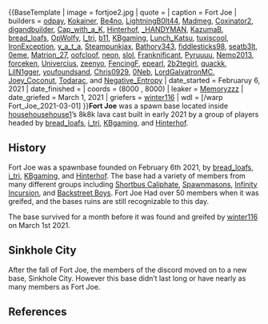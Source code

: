 {{BaseTemplate
| image = fortjoe2.jpg
| quote =
| caption = Fort Joe
| builders = [odpay](https://2b2t.miraheze.org/wiki/odpay), [Kokainer](https://2b2t.miraheze.org/wiki/Kokainer), [Be4no](https://2b2t.miraheze.org/wiki/Be4no), [LightningB0lt44](https://2b2t.miraheze.org/wiki/LightningB0lt44), [Madmeg](https://2b2t.miraheze.org/wiki/Madmeg), [Coxinator2](https://2b2t.miraheze.org/wiki/Coxinator2), [digandbuilder](https://2b2t.miraheze.org/wiki/digandbuilder), [Cap_with_a_K](https://2b2t.miraheze.org/wiki/Cap_with_a_K), [Hinterhof](https://2b2t.miraheze.org/wiki/Hinterhof), [_HANDYMAN](https://2b2t.miraheze.org/wiki/_HANDYMAN), [KazumaB](https://2b2t.miraheze.org/wiki/KazumaB), [bread_loafs](https://2b2t.miraheze.org/wiki/bread_loafs), [OpWolfy](https://2b2t.miraheze.org/wiki/OpWolfy), [I_tri](https://2b2t.miraheze.org/wiki/I_tri), [b11](https://2b2t.miraheze.org/wiki/b11), [KBgaming](https://2b2t.miraheze.org/wiki/KBgaming), [Lunch_Katsu](https://2b2t.miraheze.org/wiki/Lunch_Katsu), [tuxiscool](https://2b2t.miraheze.org/wiki/tuxiscool), [IronException](https://2b2t.miraheze.org/wiki/IronException), [y_a_t_a](https://2b2t.miraheze.org/wiki/y_a_t_a), [Steampunkjax](https://2b2t.miraheze.org/wiki/Steampunkjax), [Bathory343](https://2b2t.miraheze.org/wiki/Bathory343), [fiddlesticks98](https://2b2t.miraheze.org/wiki/fiddlesticks98), [seatb3lt](https://2b2t.miraheze.org/wiki/seatb3lt), [0eme](https://2b2t.miraheze.org/wiki/0eme), [Matrion_27](https://2b2t.miraheze.org/wiki/Matrion_27), [oofcloof](https://2b2t.miraheze.org/wiki/oofcloof), [neon](https://2b2t.miraheze.org/wiki/neon), [slol](https://2b2t.miraheze.org/wiki/slol), [Franknificant](https://2b2t.miraheze.org/wiki/Franknificant), [Pyruuuu](https://2b2t.miraheze.org/wiki/Pyruuuu), [Nemo2013](https://2b2t.miraheze.org/wiki/Nemo2013), [forceken](https://2b2t.miraheze.org/wiki/forceken), [Univercius](https://2b2t.miraheze.org/wiki/Univercius), [zeenyo](https://2b2t.miraheze.org/wiki/zeenyo), [FencingF](https://2b2t.miraheze.org/wiki/FencingF), [epearl](https://2b2t.miraheze.org/wiki/epearl), [2b2tegirl](https://2b2t.miraheze.org/wiki/2b2tegirl), [quackk](https://2b2t.miraheze.org/wiki/quackk), [LilN1gger](https://2b2t.miraheze.org/wiki/LilN1gger), [youfoundsand](https://2b2t.miraheze.org/wiki/youfoundsand), [Chris0929](https://2b2t.miraheze.org/wiki/Chris0929), [0Neb](https://2b2t.miraheze.org/wiki/0Neb), [LordGalvatronMC](https://2b2t.miraheze.org/wiki/LordGalvatronMC), [Joey_Coconut](https://2b2t.miraheze.org/wiki/Joey_Coconut), [Todarac](https://2b2t.miraheze.org/wiki/Todarac), and [Negative_Entropy](https://2b2t.miraheze.org/wiki/Negative_Entropy)
| date_started = Februaruy 6, 2021
| date_finished =
| coords = (8000 , 8000)
| leaker = [Memoryzzz](https://2b2t.miraheze.org/wiki/Memoryzzz)
| date_griefed = March 1, 2021
| griefers = [winter116](https://2b2t.miraheze.org/wiki/winter116)
| wdl = [/warp Fort_Joe_2021-03-01]
}}**Fort Joe** was a spawn base located inside [househousehouse1](https://2b2t.miraheze.org/wiki/househousehouse1)’s 8k8k lava cast built in early 2021 by a group of players headed by [bread_loafs](https://2b2t.miraheze.org/wiki/bread_loafs), [i_tri](https://2b2t.miraheze.org/wiki/i_tri), [KBgaming](https://2b2t.miraheze.org/wiki/KBgaming), and [Hinterhof](https://2b2t.miraheze.org/wiki/Hinterhof).

## History
Fort Joe was a spawnbase founded on February 6th 2021, by [bread_loafs](https://2b2t.miraheze.org/wiki/bread_loafs), [i_tri](https://2b2t.miraheze.org/wiki/i_tri), [KBgaming](https://2b2t.miraheze.org/wiki/KBgaming), and [Hinterhof](https://2b2t.miraheze.org/wiki/Hinterhof). The base had a variety of members from many different groups including [Shortbus Caliphate](https://2b2t.miraheze.org/wiki/Shortbus_Caliphate), [Spawnmasons](https://2b2t.miraheze.org/wiki/Spawnmasons), [Infinity Incursion](https://2b2t.miraheze.org/wiki/Infinity_Incursion), and [Backstreet Boys](https://2b2t.miraheze.org/wiki/Backstreet_Boys). Fort Joe Had over 50 members when it was greifed, and the bases ruins are still recognizable to this day.

The base survived for a month before it was found and greifed by [winter116](https://2b2t.miraheze.org/wiki/winter116) on March 1st 2021.

## Sinkhole City
After the fall of Fort Joe, the members of the discord moved on to a new base, Sinkhole City. However this base didn’t last long or have nearly as many members as Fort Joe.
## References